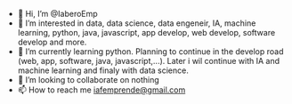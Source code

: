- 👋 Hi, I’m @IaberoEmp
- 👀 I’m interested in data, data science, data engeneir, IA, machine learning, python, java, javascript, app develop, web develop, software develop and more.
- 🌱 I’m currently learning python. Planning to continue in the develop road (web, app, software, java, javascript,...). Later i wil continue with IA and machine learning and finaly with data science.
- 💞️ I’m looking to collaborate on nothing
- 📫 How to reach me iafemprende@gmail.com

<!---
IaberoEmp/IaberoEmp is a ✨ special ✨ repository because its `README.md` (this file) appears on your GitHub profile.
You can click the Preview link to take a look at your changes.
--->
